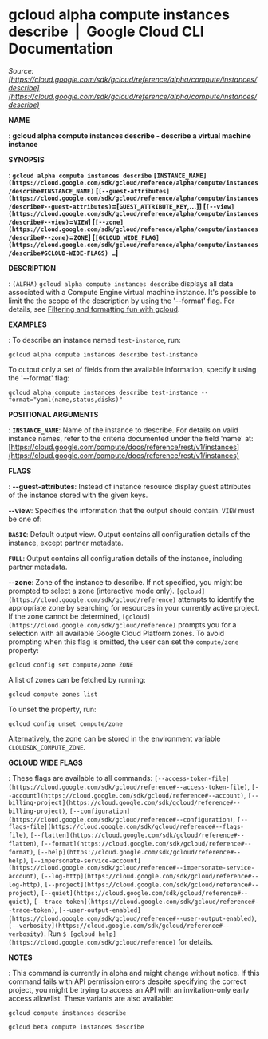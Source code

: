 # gcloud alpha compute instances describe  |  Google Cloud CLI Documentation

*Source: [https://cloud.google.com/sdk/gcloud/reference/alpha/compute/instances/describe](https://cloud.google.com/sdk/gcloud/reference/alpha/compute/instances/describe)*

**NAME**

: **gcloud alpha compute instances describe - describe a virtual machine instance**

**SYNOPSIS**

: **`gcloud alpha compute instances describe` `[INSTANCE_NAME](https://cloud.google.com/sdk/gcloud/reference/alpha/compute/instances/describe#INSTANCE_NAME)` [`[--guest-attributes](https://cloud.google.com/sdk/gcloud/reference/alpha/compute/instances/describe#--guest-attributes)`=[`GUEST_ATTRIBUTE_KEY`,…]] [`[--view](https://cloud.google.com/sdk/gcloud/reference/alpha/compute/instances/describe#--view)`=`VIEW`] [`[--zone](https://cloud.google.com/sdk/gcloud/reference/alpha/compute/instances/describe#--zone)`=`ZONE`] [`[GCLOUD_WIDE_FLAG](https://cloud.google.com/sdk/gcloud/reference/alpha/compute/instances/describe#GCLOUD-WIDE-FLAGS) …`]**

**DESCRIPTION**

: `(ALPHA)` `gcloud alpha compute instances describe`
displays all data associated with a Compute Engine virtual machine instance.
It's possible to limit the the scope of the description by using the '--format'
flag. For details, see [Filtering
and formatting fun with gcloud](https://cloud.google.com/blog/products/gcp/filtering-and-formatting-fun-with).

**EXAMPLES**

: To describe an instance named
``test-instance``, run:

```
gcloud alpha compute instances describe test-instance
```

To output only a set of fields from the available information, specify it using
the '--format' flag:

```
gcloud alpha compute instances describe test-instance --format="yaml(name,status,disks)"
```

**POSITIONAL ARGUMENTS**

: **`INSTANCE_NAME`**:
Name of the instance to describe. For details on valid instance names, refer to
the criteria documented under the field 'name' at: [https://cloud.google.com/compute/docs/reference/rest/v1/instances](https://cloud.google.com/compute/docs/reference/rest/v1/instances)

**FLAGS**

: **--guest-attributes**:
Instead of instance resource display guest attributes of the instance stored
with the given keys.

**--view**:
Specifies the information that the output should contain.
`VIEW` must be one of:

**`BASIC`**:
Default output view. Output contains all configuration details of the instance,
except partner metadata.

**`FULL`**:
Output contains all configuration details of the instance, including partner
metadata.

**--zone**:
Zone of the instance to describe. If not specified, you might be prompted to
select a zone (interactive mode only). `[gcloud](https://cloud.google.com/sdk/gcloud/reference)` attempts to identify the
appropriate zone by searching for resources in your currently active project. If
the zone cannot be determined, `[gcloud](https://cloud.google.com/sdk/gcloud/reference)` prompts you for a selection with
all available Google Cloud Platform zones.
To avoid prompting when this flag is omitted, the user can set the
``compute/zone`` property:

```
gcloud config set compute/zone ZONE
```

A list of zones can be fetched by running:

```
gcloud compute zones list
```

To unset the property, run:

```
gcloud config unset compute/zone
```

Alternatively, the zone can be stored in the environment variable
``CLOUDSDK_COMPUTE_ZONE``.

**GCLOUD WIDE FLAGS**

: These flags are available to all commands: `[--access-token-file](https://cloud.google.com/sdk/gcloud/reference#--access-token-file)`,
`[--account](https://cloud.google.com/sdk/gcloud/reference#--account)`, `[--billing-project](https://cloud.google.com/sdk/gcloud/reference#--billing-project)`,
`[--configuration](https://cloud.google.com/sdk/gcloud/reference#--configuration)`,
`[--flags-file](https://cloud.google.com/sdk/gcloud/reference#--flags-file)`,
`[--flatten](https://cloud.google.com/sdk/gcloud/reference#--flatten)`, `[--format](https://cloud.google.com/sdk/gcloud/reference#--format)`, `[--help](https://cloud.google.com/sdk/gcloud/reference#--help)`, `[--impersonate-service-account](https://cloud.google.com/sdk/gcloud/reference#--impersonate-service-account)`,
`[--log-http](https://cloud.google.com/sdk/gcloud/reference#--log-http)`,
`[--project](https://cloud.google.com/sdk/gcloud/reference#--project)`, `[--quiet](https://cloud.google.com/sdk/gcloud/reference#--quiet)`, `[--trace-token](https://cloud.google.com/sdk/gcloud/reference#--trace-token)`, `[--user-output-enabled](https://cloud.google.com/sdk/gcloud/reference#--user-output-enabled)`,
`[--verbosity](https://cloud.google.com/sdk/gcloud/reference#--verbosity)`.
Run `$ [gcloud help](https://cloud.google.com/sdk/gcloud/reference)` for details.

**NOTES**

: This command is currently in alpha and might change without notice. If this
command fails with API permission errors despite specifying the correct project,
you might be trying to access an API with an invitation-only early access
allowlist. These variants are also available:

```
gcloud compute instances describe
```

```
gcloud beta compute instances describe
```